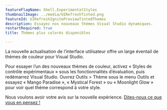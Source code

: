 ```yaml
---
featureFlagName: Shell.ExperimentalStyles
thumbnailImage: ../media/UIRefreshTinted.png
featureId: UIRefreshIgnitePreviewTintedThemes
description: Essayez nos nouveaux thèmes Visual Studio dynamiques.
restartRequired: true
title: Thèmes plus colorés disponibles

---
```


La nouvelle actualisation de l’interface utilisateur offre un large éventail de thèmes de couleur pour Visual Studio.
 
Pour essayer l’un des nouveaux thèmes de couleur, activez « Styles de contrôle expérimentaux » sous les fonctionnalités d’évaluation, puis redémarrez Visual Studio. Ouvrez Outils > Thème sous le menu Outils et essayez « Mango Paradise », « Mystical Forest » ou « Moonlight Glow » pour voir quel thème correspond à votre style.
 
Nous voulons avoir votre avis sur la nouvelle expérience. [Dites-nous ce que vous en pensez !](https://aka.ms/uirefreshtinted179devcomm)
